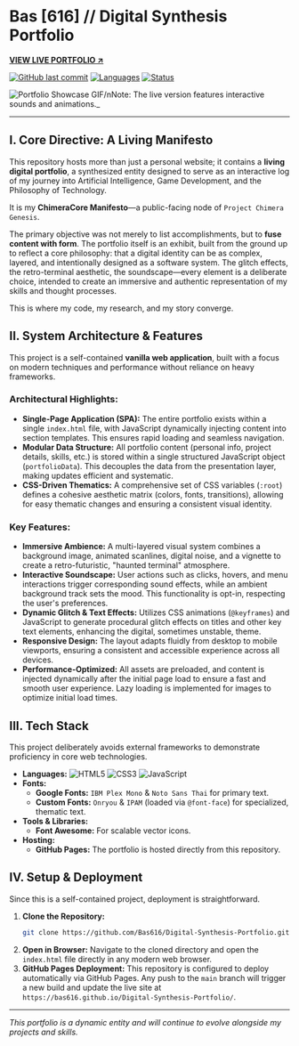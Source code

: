 # Bas [616] // Digital Synthesis Portfolio

**[ VIEW LIVE PORTFOLIO ↗](https://bas616.github.io/Digital-Synthesis-Portfolio/)**

[![GitHub last commit](https://img.shields.io/github/last-commit/Bas616/Digital-Synthesis-Portfolio?style=for-the-badge&color=7df9ff&logo=github&logoColor=black)](https://github.com/Bas616/Digital-Synthesis-Portfolio/commits/main)
[![Languages](https://img.shields.io/github/languages/top/Bas616/Digital-Synthesis-Portfolio?style=for-the-badge&color=c77dff)](https://github.com/Bas616/Digital-Synthesis-Portfolio)
[![Status](https://img.shields.io/static/v1?label=status&message=dynamic-archive&color=ffc77d&style=for-the-badge)](https://github.com/Bas616)

![Portfolio Showcase GIF](https://drive.google.com/thumbnail?id=1tBmUJLT2Tckl0cZ2idjXSNUWOU4SYxFM)/nNote: The live version features interactive sounds and animations._

---

## I. Core Directive: A Living Manifesto

This repository hosts more than just a personal website; it contains a **living digital portfolio**, a synthesized entity designed to serve as an interactive log of my journey into Artificial Intelligence, Game Development, and the Philosophy of Technology. 

It is my **ChimeraCore Manifesto**—a public-facing node of `Project Chimera Genesis`.

The primary objective was not merely to list accomplishments, but to **fuse content with form**. The portfolio itself is an exhibit, built from the ground up to reflect a core philosophy: that a digital identity can be as complex, layered, and intentionally designed as a software system. The glitch effects, the retro-terminal aesthetic, the soundscape—every element is a deliberate choice, intended to create an immersive and authentic representation of my skills and thought processes.

This is where my code, my research, and my story converge.

## II. System Architecture & Features

This project is a self-contained **vanilla web application**, built with a focus on modern techniques and performance without reliance on heavy frameworks.

### Architectural Highlights:
*   **Single-Page Application (SPA):** The entire portfolio exists within a single `index.html` file, with JavaScript dynamically injecting content into section templates. This ensures rapid loading and seamless navigation.
*   **Modular Data Structure:** All portfolio content (personal info, project details, skills, etc.) is stored within a single structured JavaScript object (`portfolioData`). This decouples the data from the presentation layer, making updates efficient and systematic.
*   **CSS-Driven Thematics:** A comprehensive set of CSS variables (`:root`) defines a cohesive aesthetic matrix (colors, fonts, transitions), allowing for easy thematic changes and ensuring a consistent visual identity.

### Key Features:
*   **Immersive Ambience:** A multi-layered visual system combines a background image, animated scanlines, digital noise, and a vignette to create a retro-futuristic, "haunted terminal" atmosphere.
*   **Interactive Soundscape:** User actions such as clicks, hovers, and menu interactions trigger corresponding sound effects, while an ambient background track sets the mood. This functionality is opt-in, respecting the user's preferences.
*   **Dynamic Glitch & Text Effects:** Utilizes CSS animations (`@keyframes`) and JavaScript to generate procedural glitch effects on titles and other key text elements, enhancing the digital, sometimes unstable, theme.
*   **Responsive Design:** The layout adapts fluidly from desktop to mobile viewports, ensuring a consistent and accessible experience across all devices.
*   **Performance-Optimized:** All assets are preloaded, and content is injected dynamically after the initial page load to ensure a fast and smooth user experience. Lazy loading is implemented for images to optimize initial load times.

## III. Tech Stack

This project deliberately avoids external frameworks to demonstrate proficiency in core web technologies.

*   **Languages:** ![HTML5](https://img.shields.io/badge/HTML5-E34F26?style=for-the-badge&logo=html5&logoColor=white) ![CSS3](https://img.shields.io/badge/CSS3-1572B6?style=for-the-badge&logo=css3&logoColor=white) ![JavaScript](https://img.shields.io/badge/JavaScript-F7DF1E?style=for-the-badge&logo=javascript&logoColor=black)
*   **Fonts:**
    *   **Google Fonts:** `IBM Plex Mono` & `Noto Sans Thai` for primary text.
    *   **Custom Fonts:** `Onryou` & `IPAM` (loaded via `@font-face`) for specialized, thematic text.
*   **Tools & Libraries:**
    *   **Font Awesome:** For scalable vector icons.
*   **Hosting:**
    *   **GitHub Pages:** The portfolio is hosted directly from this repository.

## IV. Setup & Deployment

Since this is a self-contained project, deployment is straightforward.

1.  **Clone the Repository:**
    ```bash
    git clone https://github.com/Bas616/Digital-Synthesis-Portfolio.git
    ```
2.  **Open in Browser:**
    Navigate to the cloned directory and open the `index.html` file directly in any modern web browser.
3.  **GitHub Pages Deployment:**
    This repository is configured to deploy automatically via GitHub Pages. Any push to the `main` branch will trigger a new build and update the live site at `https://bas616.github.io/Digital-Synthesis-Portfolio/`.

---
_This portfolio is a dynamic entity and will continue to evolve alongside my projects and skills._

